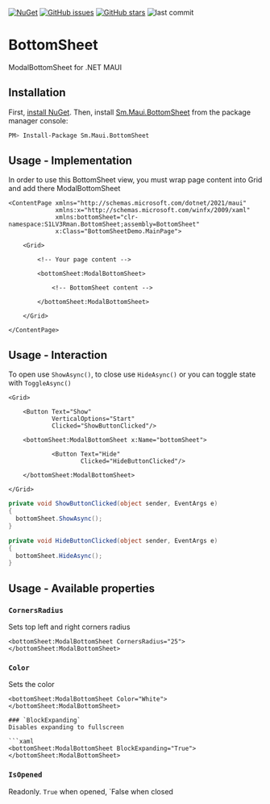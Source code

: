 [![NuGet](http://img.shields.io/nuget/vpre/Sm.Maui.BottomSheet.svg?label=NuGet)](https://www.nuget.org/packages/Sm.Maui.BottomSheet) [![GitHub issues](https://img.shields.io/github/issues/S1LV3Rman/BottomSheet?style=flat-square)](https://github.com/S1LV3Rman/BottomSheet) [![GitHub stars](https://img.shields.io/github/stars/S1LV3Rman/BottomSheet?style=flat-square)](https://github.com/S1LV3Rman/BottomSheet/stargazers) ![last commit](https://img.shields.io/github/last-commit/S1LV3Rman/BottomSheet?style=flat-square)

# BottomSheet

ModalBottomSheet for .NET MAUI

## Installation
First, [install NuGet](http://docs.nuget.org/docs/start-here/installing-nuget). Then, install [Sm.Maui.BottomSheet](https://www.nuget.org/packages/Sm.Maui.BottomSheet/) from the package manager console:
````bash
PM> Install-Package Sm.Maui.BottomSheet 
````

## Usage - Implementation
In order to use this BottomSheet view, you must wrap page content into Grid and add there ModalBottomSheet

```xaml
<ContentPage xmlns="http://schemas.microsoft.com/dotnet/2021/maui"
             xmlns:x="http://schemas.microsoft.com/winfx/2009/xaml"
             xmlns:bottomSheet="clr-namespace:S1LV3Rman.BottomSheet;assembly=BottomSheet"
             x:Class="BottomSheetDemo.MainPage">

    <Grid>
    
        <!-- Your page content -->
    
        <bottomSheet:ModalBottomSheet>
        
            <!-- BottomSheet content -->
        
        </bottomSheet:ModalBottomSheet>
        
    </Grid>
    
</ContentPage>
```

## Usage - Interaction
To open use `ShowAsync()`, to close use `HideAsync()` or you can toggle state with `ToggleAsync()`

```xaml
<Grid>

    <Button Text="Show"
            VerticalOptions="Start"
            Clicked="ShowButtonClicked"/>

    <bottomSheet:ModalBottomSheet x:Name="bottomSheet">

            <Button Text="Hide"
                    Clicked="HideButtonClicked"/>

    </bottomSheet:ModalBottomSheet>
    
</Grid>
```

```csharp
private void ShowButtonClicked(object sender, EventArgs e)
{
  bottomSheet.ShowAsync();
}

private void HideButtonClicked(object sender, EventArgs e)
{
  bottomSheet.HideAsync();
}
```

## Usage - Available properties

### `CornersRadius`
Sets top left and right corners radius

```xaml
<bottomSheet:ModalBottomSheet CornersRadius="25">
</bottomSheet:ModalBottomSheet>
```

### `Color`
Sets the color

```xaml
<bottomSheet:ModalBottomSheet Color="White">
</bottomSheet:ModalBottomSheet>

### `BlockExpanding`
Disables expanding to fullscreen

```xaml
<bottomSheet:ModalBottomSheet BlockExpanding="True">
</bottomSheet:ModalBottomSheet>
```

### `IsOpened`
Readonly. `True` when opened, `False when closed

